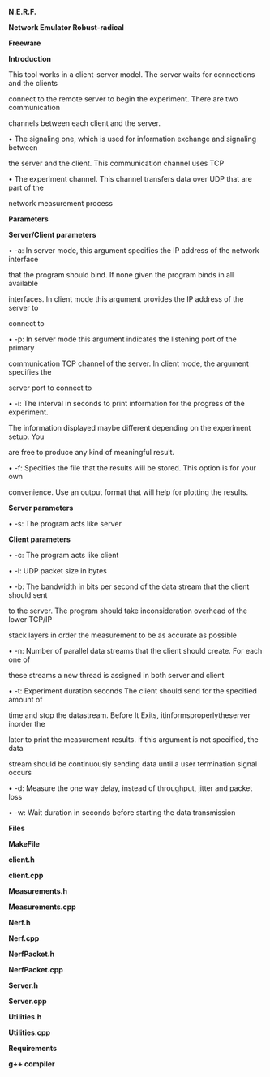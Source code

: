 ﻿

**N.E.R.F.**

**Network Emulator Robust-radical**

**Freeware**

**Introduction**

This tool works in a client-server model. The server waits for connections and the clients

connect to the remote server to begin the experiment. There are two communication

channels between each client and the server.

• The signaling one, which is used for information exchange and signaling between

the server and the client. This communication channel uses TCP

• The experiment channel. This channel transfers data over UDP that are part of the

network measurement process

**Parameters**

**Server/Client parameters**

• -a: In server mode, this argument specifies the IP address of the network interface

that the program should bind. If none given the program binds in all available





interfaces. In client mode this argument provides the IP address of the server to

connect to

• -p: In server mode this argument indicates the listening port of the primary

communication TCP channel of the server. In client mode, the argument specifies the

server port to connect to

• -i: The interval in seconds to print information for the progress of the experiment.

The information displayed maybe different depending on the experiment setup. You

are free to produce any kind of meaningful result.

• -f: Specifies the file that the results will be stored. This option is for your own

convenience. Use an output format that will help for plotting the results.

**Server parameters**

• -s: The program acts like server

**Client parameters**

• -c: The program acts like client

• -l: UDP packet size in bytes

• -b: The bandwidth in bits per second of the data stream that the client should sent

to the server. The program should take inconsideration overhead of the lower TCP/IP

stack layers in order the measurement to be as accurate as possible

• -n: Number of parallel data streams that the client should create. For each one of

these streams a new thread is assigned in both server and client

• -t: Experiment duration seconds The client should send for the specified amount of

time and stop the datastream. Before It Exits, itinformsproperlytheserver inorder the

later to print the measurement results. If this argument is not specified, the data

stream should be continuously sending data until a user termination signal occurs

• -d: Measure the one way delay, instead of throughput, jitter and packet loss

• -w: Wait duration in seconds before starting the data transmission

**Files**

**MakeFile**

**client.h**

**client.cpp**

**Measurements.h**

**Measurements.cpp**

**Nerf.h**

**Nerf.cpp**

**NerfPacket.h**

**NerfPacket.cpp**

**Server.h**

**Server.cpp**

**Utilities.h**

**Utilities.cpp**





**Requirements**

​**g++ compiler**

